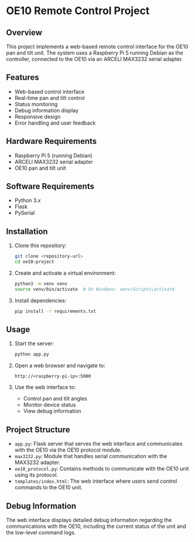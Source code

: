 # OE10 Remote Control Project

## Overview

This project implements a web-based remote control interface for the OE10 pan and tilt unit. The system uses a Raspberry Pi 5 running Debian as the controller, connected to the OE10 via an ARCELI MAX3232 serial adapter.

## Features

- Web-based control interface
- Real-time pan and tilt control
- Status monitoring
- Debug information display
- Responsive design
- Error handling and user feedback

## Hardware Requirements

- Raspberry Pi 5 (running Debian)
- ARCELI MAX3232 serial adapter
- OE10 pan and tilt unit

## Software Requirements

- Python 3.x
- Flask
- PySerial

## Installation

1. Clone this repository:
   ```bash
   git clone <repository-url>
   cd oe10-project
   ```

2. Create and activate a virtual environment:
   ```bash
   python3 -m venv venv
   source venv/bin/activate  # On Windows: venv\Scripts\activate
   ```

3. Install dependencies:
   ```bash
   pip install -r requirements.txt
   ```

## Usage

1. Start the server:
   ```bash
   python app.py
   ```

2. Open a web browser and navigate to:
   ```
   http://<raspberry-pi-ip>:5000
   ```

3. Use the web interface to:
   - Control pan and tilt angles
   - Monitor device status
   - View debug information

## Project Structure

- `app.py`: Flask server that serves the web interface and communicates with the OE10 via the OE10 protocol module.
- `max3232.py`: Module that handles serial communication with the MAX3232 adapter.
- `oe10_protocol.py`: Contains methods to communicate with the OE10 unit using its protocol.
- `templates/index.html`: The web interface where users send control commands to the OE10 unit.

## Debug Information

The web interface displays detailed debug information regarding the communications with the OE10, including the current status of the unit and the low-level command logs.